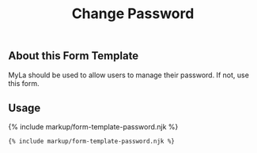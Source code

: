 ﻿---
title: Change Password
summary: The Change Password block allows the user to manage their password.
tags: form-templates
layout: guide
eleventyNavigation:
  key: Change Password
  parent: Form Templates
  order: 1
  excerpt: The Change Password block allows the user to manage their password.
  img: /img/illustrations/illus-change-password.svg
---

## About this Form Template

MyLa should be used to allow users to manage their password. If not, use this form.

## Usage

{% include markup/form-template-password.njk %}

``` html
{% include markup/form-template-password.njk %}
```

